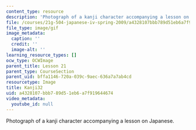 ```yaml
---
content_type: resource
description: 'Photograph of a kanji character accompanying a lesson on Japanese. '
file: /courses/21g-504-japanese-iv-spring-2009/a4328107bbb789d51eb6a7f919644674_Kanji32.gif
file_type: image/gif
image_metadata:
  caption: ''
  credit: ''
  image-alt: ''
learning_resource_types: []
ocw_type: OCWImage
parent_title: Lesson 21
parent_type: CourseSection
parent_uid: bffa1146-720a-039c-9aec-636a7a7ab4cd
resourcetype: Image
title: Kanji32
uid: a4328107-bbb7-89d5-1eb6-a7f919644674
video_metadata:
  youtube_id: null
---
```

Photograph of a kanji character accompanying a lesson on Japanese. 

